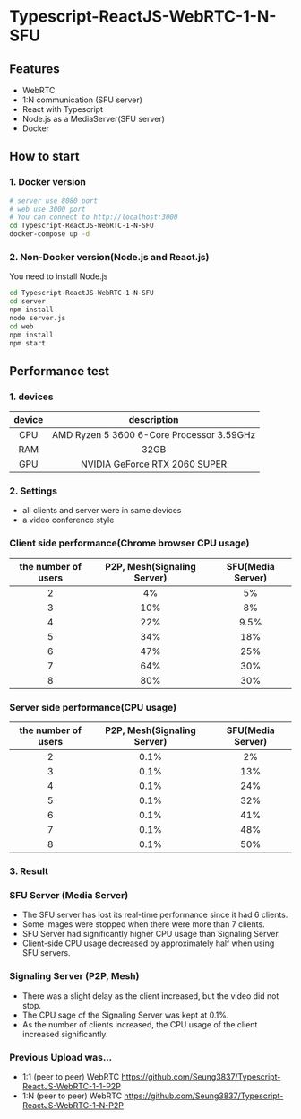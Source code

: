 # Typescript-ReactJS-WebRTC-1-N-SFU

## Features
- WebRTC
- 1:N communication (SFU server)
- React with Typescript
- Node.js as a MediaServer(SFU server)
- Docker

## How to start

### 1. Docker version
```sh
# server use 8080 port
# web use 3000 port
# You can connect to http://localhost:3000
cd Typescript-ReactJS-WebRTC-1-N-SFU
docker-compose up -d
```

### 2. Non-Docker version(Node.js and React.js)
You need to install Node.js
```sh
cd Typescript-ReactJS-WebRTC-1-N-SFU
cd server
npm install
node server.js
cd web
npm install
npm start
```

## Performance test

### 1. devices
|device|description|
|:--:|:--:|
|CPU|AMD Ryzen 5 3600 6-Core Processor 3.59GHz|
|RAM|32GB|
|GPU|NVIDIA GeForce RTX 2060 SUPER|

### 2. Settings
- all clients and server were in same devices
- a video conference style

### Client side performance(Chrome browser CPU usage)
|the number of users|P2P, Mesh(Signaling Server)|SFU(Media Server)| 
|:--:|:--:|:--:|
|2|4%|5%|
|3|10%|8%|
|4|22%|9.5%|
|5|34%|18%|
|6|47%|25%|
|7|64%|30%|
|8|80%|30%|

### Server side performance(CPU usage)
|the number of users|P2P, Mesh(Signaling Server)|SFU(Media Server)| 
|:--:|:--:|:--:|
|2|0.1%|2%|
|3|0.1%|13%|
|4|0.1%|24%|
|5|0.1%|32%|
|6|0.1%|41%|
|7|0.1%|48%|
|8|0.1%|50%|

### 3. Result
### SFU Server (Media Server)
- The SFU server has lost its real-time performance since it had 6 clients.
- Some images were stopped when there were more than 7 clients.
- SFU Server had significantly higher CPU usage than Signaling Server.
- Client-side CPU usage decreased by approximately half when using SFU servers.

### Signaling Server (P2P, Mesh)
- There was a slight delay as the client increased, but the video did not stop.
- The CPU sage of the Signaling Server was kept at 0.1%.
- As the number of clients increased, the CPU usage of the client increased significantly.

### Previous Upload was... 
- 1:1 (peer to peer) WebRTC https://github.com/Seung3837/Typescript-ReactJS-WebRTC-1-1-P2P
- 1:N (peer to peer) WebRTC https://github.com/Seung3837/Typescript-ReactJS-WebRTC-1-N-P2P
